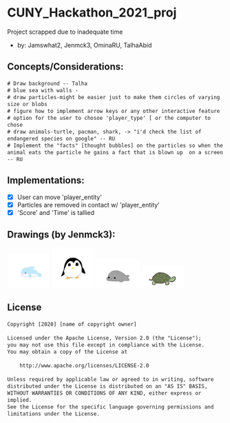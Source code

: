 # CUNY_Hackathon_2021_proj
  Project scrapped due to inadequate time
  - by: Jamswhat2, Jenmck3, OminaRU, TalhaAbid
  ## Concepts/Considerations:
    # Draw background -- Talha
    # blue sea with walls -
    # draw particles-might be easier just to make them circles of varying size or blobs
    # figure how to implement arrow keys or any other interactive feature
    # option for the user to chosoe 'player_type' [ or the computer to chose
    # draw animals-turtle, pacman, shark, -> "i'd check the list of endangered species on google" -- RU
    # Implement the "facts" [thought bubbles] on the particles so when the animal eats the particle he gains a fact that is blown up  on a screen -- RU
  ## Implementations:
  * [x] User can move 'player_entity'
  * [x] Particles are removed in contact w/ 'player_entity'
  * [x] 'Score' and 'Time' is tallied
  
  ## Drawings (by Jenmck3):
  <p float="left">
    <img src="/fwhackathonartpng/hackathon art dolphin.png" title='type_dolphin' width="100" alt='type_dolphin'/>
    <img src="/fwhackathonartpng/hackathon art penguin.png" title='type_penguin' width="100" alt='type_penguin'/>
    <img src="/fwhackathonartpng/hackathon art seal.png" title='type_seal' width="100" alt='type_seal'/>
    <img src="/fwhackathonartpng/hackathon art turtle.png" title='type_turtle' width="100" alt='type_turtle'/>
  </p>
    
  ## License

    Copyright [2020] [name of copyright owner]

    Licensed under the Apache License, Version 2.0 (the "License");
    you may not use this file except in compliance with the License.
    You may obtain a copy of the License at

        http://www.apache.org/licenses/LICENSE-2.0

    Unless required by applicable law or agreed to in writing, software
    distributed under the License is distributed on an "AS IS" BASIS,
    WITHOUT WARRANTIES OR CONDITIONS OF ANY KIND, either express or implied.
    See the License for the specific language governing permissions and
    limitations under the License.
  

